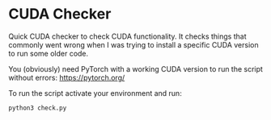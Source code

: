 # CUDA Checker

Quick CUDA checker to check CUDA functionality. It checks things that commonly went wrong when I was trying to install a specific CUDA version to run some older code.

You (obviously) need PyTorch with a working CUDA version to run the script without errors: https://pytorch.org/

To run the script activate your environment and run:

```python3 check.py```
